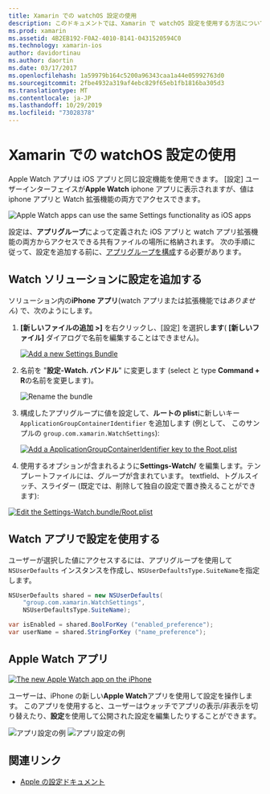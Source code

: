 ```yaml
---
title: Xamarin での watchOS 設定の使用
description: このドキュメントでは、Xamarin で watchOS 設定を使用する方法について説明します。 ここでは、watch アプリソリューションに設定を追加する方法、アプリで設定を使用する方法、および iPhone で Apple Watch アプリを使用する方法について説明します。
ms.prod: xamarin
ms.assetid: 4B2EB192-F0A2-4010-B141-0431520594C0
ms.technology: xamarin-ios
author: davidortinau
ms.author: daortin
ms.date: 03/17/2017
ms.openlocfilehash: 1a59979b164c5200a96343caa1a44e05992763d0
ms.sourcegitcommit: 2fbe4932a319af4ebc829f65eb1fb1816ba305d3
ms.translationtype: MT
ms.contentlocale: ja-JP
ms.lasthandoff: 10/29/2019
ms.locfileid: "73028378"
---
```

# <a name="working-with-watchos-settings-in-xamarin"></a>Xamarin での watchOS 設定の使用

Apple Watch アプリは iOS アプリと同じ設定機能を使用できます。 [設定] ユーザーインターフェイスが**Apple Watch** iphone アプリに表示されますが、値は iphone アプリと Watch 拡張機能の両方でアクセスできます。

![](settings-images/intro.png "Apple Watch apps can use the same Settings functionality as iOS apps")

設定は、**アプリグループ**によって定義された iOS アプリと watch アプリ拡張機能の両方からアクセスできる共有ファイルの場所に格納されます。 次の手順に従って、設定を追加する前に、[アプリグループを構成](~/ios/watchos/app-fundamentals/app-groups.md)する必要があります。

## <a name="add-settings-in-a-watch-solution"></a>Watch ソリューションに設定を追加する

ソリューション内の**iPhone アプリ**(watch アプリまたは拡張機能では*ありません*) で、次のようにします。

1. **[新しいファイルの追加 >]** を右クリックし、[設定] を選択し**ます**( **[新しいファイル]** ダイアログで名前を編集することはできません)。

   [![](settings-images/settings-add-sml.png "Add a new Settings Bundle")](settings-images/settings-add.png#lightbox)

2. 名前を "**設定-Watch. バンドル**" に変更します (select と type **Command + R**の名前を変更します)。

   ![](settings-images/settings-rename.png "Rename the bundle")

3. 構成したアプリグループに値を設定して、**ルートの plist**に新しいキー `ApplicationGroupContainerIdentifier` を追加します (例として、 このサンプルの `group.com.xamarin.WatchSettings`):

   [![](settings-images/settings-appgroup-sml.png "Add a ApplicationGroupContainerIdentifier key to the Root.plist")](settings-images/settings-appgroup.png#lightbox)

4. 使用するオプションが含まれるように**Settings-Watch/** を編集します。テンプレートファイルには、グループが含まれています。
  textfield、トグルスイッチ、スライダー (既定では、削除して独自の設定で置き換えることができます):

  [![](settings-images/rootplist-sml.png "Edit the Settings-Watch.bundle/Root.plist")](settings-images/rootplist.png#lightbox)

## <a name="use-settings-in-the-watch-app"></a>Watch アプリで設定を使用する

ユーザーが選択した値にアクセスするには、アプリグループを使用して `NSUserDefaults` インスタンスを作成し、`NSUserDefaultsType.SuiteName`を指定します。

```csharp
NSUserDefaults shared = new NSUserDefaults(
    "group.com.xamarin.WatchSettings",
    NSUserDefaultsType.SuiteName);

var isEnabled = shared.BoolForKey ("enabled_preference");
var userName = shared.StringForKey ("name_preference");
```

## <a name="apple-watch-app"></a>Apple Watch アプリ

[![](settings-images/settings-app-sml.png "The new Apple Watch app on the iPhone")](settings-images/settings-app.png#lightbox)

ユーザーは、iPhone の新しい**Apple Watch**アプリを使用して設定を操作します。 このアプリを使用すると、ユーザーはウォッチでアプリの表示/非表示を切り替えたり、**設定**を使用して公開された設定を編集したりすることができます。

![](settings-images/applewatch-1.png "アプリ設定の例") ![](settings-images/applewatch-2.png "アプリ設定の例")

## <a name="related-links"></a>関連リンク

- [Apple の設定ドキュメント](https://developer.apple.com/library/prerelease/ios/documentation/General/Conceptual/WatchKitProgrammingGuide/Settings.html#//apple_ref/doc/uid/TP40014969-CH22-SW1)
